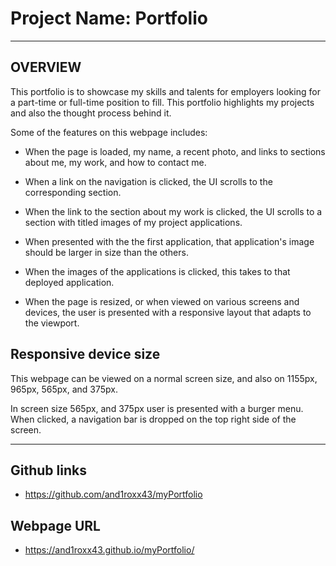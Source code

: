 # Project Name: Portfolio
___
## OVERVIEW

This portfolio is to showcase my skills and talents for employers looking for a part-time or full-time position to fill.
This portfolio highlights my projects and also the thought process behind it.

Some of the features on this webpage includes:

- When the page is loaded, my name, a recent photo, and links to sections about me, my work, and how to contact me.

- When a link on the navigation is clicked, the UI scrolls to the corresponding section.

- When the link to the section about my work is clicked, the UI scrolls to a section with titled images of my project applications.

- When presented with the the first application, that application's image should be larger in size than the others.

- When the images of the applications is clicked, this takes to that deployed application.

- When the page is resized, or when viewed on various screens and devices, the user is presented with a responsive layout that adapts to the viewport.

## Responsive device size

This webpage can be viewed on a normal screen size, and also on 1155px, 965px, 565px, and 375px.

In screen size 565px, and 375px user is presented with a burger menu. When clicked, a navigation bar is dropped on the top right side of the screen.

___

## Github links
- https://github.com/and1roxx43/myPortfolio

## Webpage URL
- https://and1roxx43.github.io/myPortfolio/